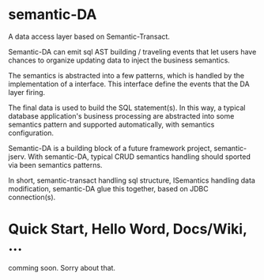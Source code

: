 # semantic-DA
A data access layer based on Semantic-Transact.

Semantic-DA can emit sql AST building / traveling events that let users have chances to organize updating data to inject the business semantics.

The semantics is abstracted into a few patterns, which is handled by the implementation of a interface. This interface define the events that the DA layer firing.

The final data is used to build the SQL statement(s). In this way, a typical database application's business processing are abstracted into some semantics pattern and supported automatically, with semantics configuration.

Semantic-DA is a building block of a future framework project, semantic-jserv. With semantic-DA, typical CRUD semantics handling should sported via been semantics patterns.

In short, semantic-transact handling sql structure, ISemantics handling data modification, semantic-DA glue this together, based on JDBC connection(s).

# Quick Start, Hello Word, Docs/Wiki, ...
comming soon. Sorry about that.
